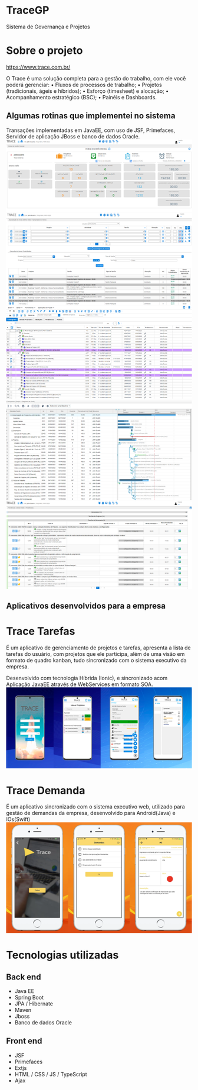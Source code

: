 # TraceGP
Sistema de Governança e Projetos

# Sobre o projeto

https://www.trace.com.br/

O Trace é uma solução completa para a gestão do trabalho, com ele você poderá gerenciar:
•	Fluxos de processos de trabalho;
•	Projetos (tradicionais, ágeis e híbridos);
•	Esforço (timesheet) e alocação;
•	Acompanhamento estratégico (BSC);
•	Painéis e Dashboards.

## Algumas rotinas que implementei no sistema
Transações implementadas em JavaEE, com uso de JSF, Primefaces, Servidor de aplicação JBoss e banco de dados Oracle.
![Tela1](https://github.com/JohnAndersonDuarte/TraceGP/blob/main/img/Tela1.png) ![Tela2](https://github.com/JohnAndersonDuarte/TraceGP/blob/main/img/Tela2.png) 
![Tela3](https://github.com/JohnAndersonDuarte/TraceGP/blob/main/img/Tela3.png) ![Tela4](https://github.com/JohnAndersonDuarte/TraceGP/blob/main/img/Tela4.png)
![Tela5](https://github.com/JohnAndersonDuarte/TraceGP/blob/main/img/Tela5.png)

## Aplicativos desenvolvidos para a empresa
# Trace Tarefas 
É um aplicativo de gerenciamento de projetos e tarefas, apresenta a lista de tarefas do usuário, com projetos que ele participa, além de uma visão em formato de quadro kanban, tudo sincronizado com o sistema executivo da empresa.

Desenvolvido com tecnologia Híbrida (Ionic), e sincronizado acom Aplicação JavaEE através de WebServices em formato SOA.
![App1](https://github.com/JohnAndersonDuarte/TraceGP/blob/main/img/tracetarefas.png)

# Trace Demanda
É um aplicativo sincronizado com o sistema executivo web, utilizado para gestão de demandas da empresa, desenvolvido para Android(Java) e IOs(Swift)
![App5](https://github.com/JohnAndersonDuarte/TraceGP/blob/main/img/tracedemandas.png)

# Tecnologias utilizadas
## Back end
- Java EE
- Spring Boot
- JPA / Hibernate
- Maven
- Jboss
- Banco de dados Oracle

## Front end
- JSF
- Primefaces
- Extjs
- HTML / CSS / JS / TypeScript
- Ajax

